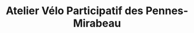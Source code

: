 ---
title: "Atelier Vélo Participatif des Pennes-Mirabeau"
url: /les-pennes-mirabeau/atelier-velo-participatif-des-pennes-mirabeau/
shop: shop
---